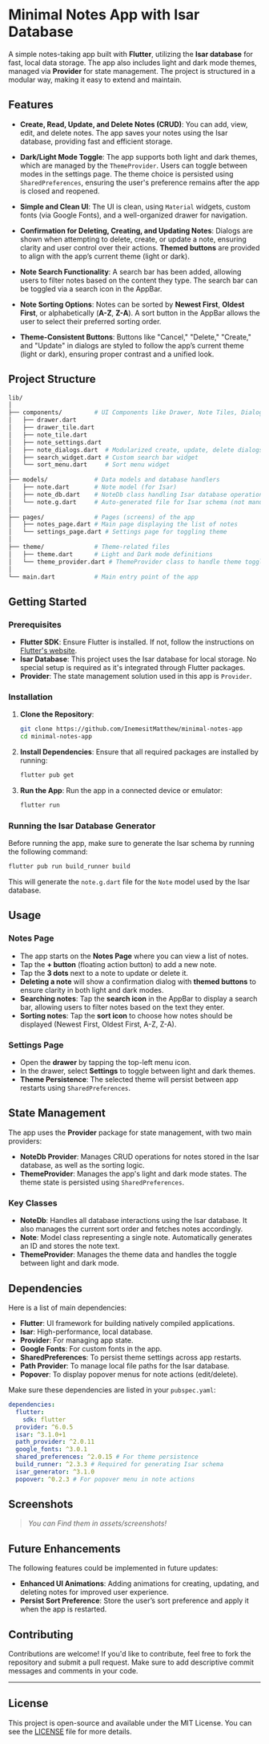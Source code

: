 # Minimal Notes App with Isar Database

A simple notes-taking app built with **Flutter**, utilizing the **Isar database** for fast, local data storage. The app also includes light and dark mode themes, managed via **Provider** for state management. The project is structured in a modular way, making it easy to extend and maintain.

## Features

- **Create, Read, Update, and Delete Notes (CRUD)**: 
  You can add, view, edit, and delete notes. The app saves your notes using the Isar database, providing fast and efficient storage.

- **Dark/Light Mode Toggle**:
  The app supports both light and dark themes, which are managed by the `ThemeProvider`. Users can toggle between modes in the settings page. The theme choice is persisted using `SharedPreferences`, ensuring the user's preference remains after the app is closed and reopened.

- **Simple and Clean UI**:
  The UI is clean, using `Material` widgets, custom fonts (via Google Fonts), and a well-organized drawer for navigation.

- **Confirmation for Deleting, Creating, and Updating Notes**: 
  Dialogs are shown when attempting to delete, create, or update a note, ensuring clarity and user control over their actions. **Themed buttons** are provided to align with the app’s current theme (light or dark).

- **Note Search Functionality**:
  A search bar has been added, allowing users to filter notes based on the content they type. The search bar can be toggled via a search icon in the AppBar.

- **Note Sorting Options**:
  Notes can be sorted by **Newest First**, **Oldest First**, or alphabetically (**A-Z**, **Z-A**). A sort button in the AppBar allows the user to select their preferred sorting order.

- **Theme-Consistent Buttons**:
  Buttons like "Cancel," "Delete," "Create," and "Update" in dialogs are styled to follow the app’s current theme (light or dark), ensuring proper contrast and a unified look.

## Project Structure

```bash
lib/
│
├── components/         # UI Components like Drawer, Note Tiles, Dialogs, and Search
│   ├── drawer.dart
│   ├── drawer_tile.dart
│   ├── note_tile.dart
│   ├── note_settings.dart
│   ├── note_dialogs.dart  # Modularized create, update, delete dialogs
│   ├── search_widget.dart # Custom search bar widget
│   └── sort_menu.dart     # Sort menu widget
│
├── models/             # Data models and database handlers
│   ├── note.dart       # Note model (for Isar)
│   ├── note_db.dart    # NoteDb class handling Isar database operations
│   └── note.g.dart     # Auto-generated file for Isar schema (not manually edited)
│
├── pages/              # Pages (screens) of the app
│   ├── notes_page.dart # Main page displaying the list of notes
│   └── settings_page.dart # Settings page for toggling theme
│
├── theme/              # Theme-related files
│   ├── theme.dart      # Light and Dark mode definitions
│   └── theme_provider.dart # ThemeProvider class to handle theme toggling
│
└── main.dart           # Main entry point of the app
```

## Getting Started

### Prerequisites

- **Flutter SDK**: Ensure Flutter is installed. If not, follow the instructions on [Flutter's website](https://flutter.dev/docs/get-started/install).
- **Isar Database**: This project uses the Isar database for local storage. No special setup is required as it's integrated through Flutter packages.
- **Provider**: The state management solution used in this app is `Provider`.

### Installation

1. **Clone the Repository**:
   ```bash
   git clone https://github.com/InemesitMatthew/minimal-notes-app
   cd minimal-notes-app
   ```

2. **Install Dependencies**:
   Ensure that all required packages are installed by running:
   ```bash
   flutter pub get
   ```

3. **Run the App**:
   Run the app in a connected device or emulator:
   ```bash
   flutter run
   ```

### Running the Isar Database Generator

Before running the app, make sure to generate the Isar schema by running the following command:
```bash
flutter pub run build_runner build
```

This will generate the `note.g.dart` file for the `Note` model used by the Isar database.

## Usage

### Notes Page
- The app starts on the **Notes Page** where you can view a list of notes.
- Tap the **+ button** (floating action button) to add a new note.
- Tap the **3 dots** next to a note to update or delete it.
- **Deleting a note** will show a confirmation dialog with **themed buttons** to ensure clarity in both light and dark modes.
- **Searching notes**: Tap the **search icon** in the AppBar to display a search bar, allowing users to filter notes based on the text they enter.
- **Sorting notes**: Tap the **sort icon** to choose how notes should be displayed (Newest First, Oldest First, A-Z, Z-A).

### Settings Page
- Open the **drawer** by tapping the top-left menu icon.
- In the drawer, select **Settings** to toggle between light and dark themes.
- **Theme Persistence**: The selected theme will persist between app restarts using `SharedPreferences`.

## State Management

The app uses the **Provider** package for state management, with two main providers:
- **NoteDb Provider**: Manages CRUD operations for notes stored in the Isar database, as well as the sorting logic.
- **ThemeProvider**: Manages the app's light and dark mode states. The theme state is persisted using `SharedPreferences`.

### Key Classes

- **NoteDb**: Handles all database interactions using the Isar database. It also manages the current sort order and fetches notes accordingly.
- **Note**: Model class representing a single note. Automatically generates an ID and stores the note text.
- **ThemeProvider**: Manages the theme data and handles the toggle between light and dark mode.

## Dependencies

Here is a list of main dependencies:

- **Flutter**: UI framework for building natively compiled applications.
- **Isar**: High-performance, local database.
- **Provider**: For managing app state.
- **Google Fonts**: For custom fonts in the app.
- **SharedPreferences**: To persist theme settings across app restarts.
- **Path Provider**: To manage local file paths for the Isar database.
- **Popover**: To display popover menus for note actions (edit/delete).

Make sure these dependencies are listed in your `pubspec.yaml`:

```yaml
dependencies:
  flutter:
    sdk: flutter
  provider: ^6.0.5
  isar: ^3.1.0+1
  path_provider: ^2.0.11
  google_fonts: ^3.0.1
  shared_preferences: ^2.0.15 # For theme persistence
  build_runner: ^2.3.3 # Required for generating Isar schema
  isar_generator: ^3.1.0
  popover: ^0.2.3 # For popover menu in note actions
```

## Screenshots

> _You can Find them in assets/screenshots!_

## Future Enhancements

The following features could be implemented in future updates:

- **Enhanced UI Animations**: Adding animations for creating, updating, and deleting notes for improved user experience.
- **Persist Sort Preference**: Store the user’s sort preference and apply it when the app is restarted.

## Contributing

Contributions are welcome! If you'd like to contribute, feel free to fork the repository and submit a pull request. Make sure to add descriptive commit messages and comments in your code.

---

## License

This project is open-source and available under the MIT License. You can see the [LICENSE](LICENSE) file for more details.

